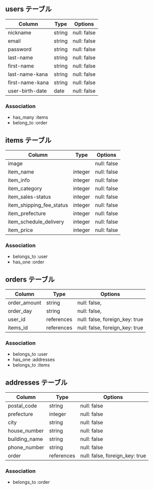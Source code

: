 
## users テーブル

| Column          | Type   | Options     |
| --------------- | ------ | ----------- |
| nickname        | string | null: false |
| email           | string | null: false |
| password        | string | null: false |
| last-name       | string | null: false |
| first-name      | string | null: false |
| last-name-kana  | string | null: false |
| first-name-kana | string | null: false |
| user-birth-date | date   | null: false |


### Association

- has_many :items
- belong_to :order

## items テーブル

| Column                   | Type       | Options     |
| ------------------------ | ---------- | ----------- |
| image                    |            | null: false |
| item_name                | integer    | null: false |
| item_info                | integer    | null: false |
| item_category            | integer    | null: false |
| item_sales-status        | integer    | null: false |
| item_shipping_fee_status | integer    | null: false |
| item_prefecture          | integer    | null: false |
| item_schedule_delivery   | integer    | null: false |
| item_price               | integer    | null: false |

### Association

- belongs_to :user
- has_one :order

## orders テーブル

| Column         | Type       |  Options                       |
| -------------- | ---------- | ------------------------------ |
| order_amount   | string     | null: false,                   |
| order_day      | string     | null: false,                   |
| user_id        | references | null: false, foreign_key: true |
| items_id       | references | null: false, foreign_key: true |
### Association

- belongs_to :user
- has_one :addresses
- belongs_to :items

## addresses テーブル

| Column           | Type       | Options                        |
| ---------------- | ---------- | ------------------------------ |
| postal_code      | string     | null: false                    |
| prefecture       | integer    | null: false                    |
| city             | string     | null: false                    |
| house_number     | string     | null: false                    |
| building_name    | string     | null: false                    |
| phone_number     | string     | null: false                    |
| order            | references | null: false, foreign_key: true |

### Association

- belongs_to :order

